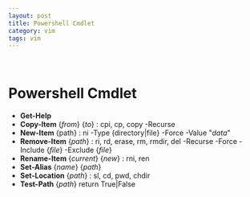 ```yaml
---
layout: post
title: Powershell Cmdlet
category: vim
tags: vim
---
```


&nbsp;

# Powershell Cmdlet

- **Get-Help**
- **Copy-Item** {*from*} {*to*} : cpi, cp, copy
  -Recurse
- **New-Item** {path} : ni
  -Type {directory|file}
  -Force
  -Value "*data*"
- **Remove-Item** {*path*} : ri, rd, erase, rm, rmdir, del
  -Recurse
  -Force
  -Include {*file*}
  -Exclude {*file*}
- **Rename-Item** {*current*} {*new*} : rni, ren
- **Set-Alias** {*name*} {*path*}
- **Set-Location** {*path*} : sl, cd, pwd, chdir
- **Test-Path** {*path*}
  return True|False


